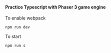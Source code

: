 #### Practice Typescript with Phaser 3 game engine

To enable webpack
```
npm run dev
```
To start
```
npm run s
```

